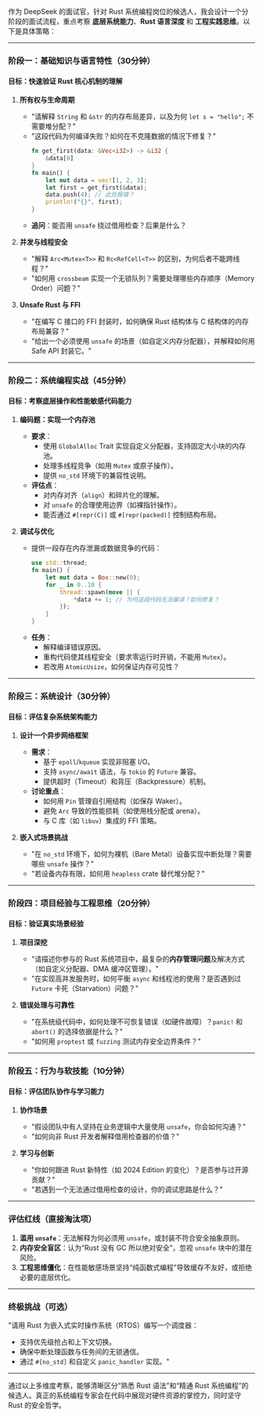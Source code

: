 作为 DeepSeek 的面试官，针对 Rust 系统编程岗位的候选人，我会设计一个分阶段的面试流程，重点考察 **底层系统能力**、**Rust 语言深度** 和 **工程实践思维**。以下是具体策略：

---

### **阶段一：基础知识与语言特性（30分钟）**
#### **目标**：快速验证 Rust 核心机制的理解
1. **所有权与生命周期**  
   - "请解释 `String` 和 `&str` 的内存布局差异，以及为何 `let s = "hello";` 不需要堆分配？"  
   - "这段代码为何编译失败？如何在不克隆数据的情况下修复？"  
     ```rust
     fn get_first(data: &Vec<i32>) -> &i32 {
         &data[0]
     }
     fn main() {
         let mut data = vec![1, 2, 3];
         let first = get_first(&data);
         data.push(4); // 此处报错？
         println!("{}", first);
     }
     ```
   - **追问**：能否用 `unsafe` 绕过借用检查？后果是什么？

2. **并发与线程安全**  
   - "解释 `Arc<Mutex<T>>` 和 `Rc<RefCell<T>>` 的区别，为何后者不能跨线程？"  
   - "如何用 `crossbeam` 实现一个无锁队列？需要处理哪些内存顺序（Memory Order）问题？"

3. **Unsafe Rust 与 FFI**  
   - "在编写 C 接口的 FFI 封装时，如何确保 Rust 结构体与 C 结构体的内存布局兼容？"  
   - "给出一个必须使用 `unsafe` 的场景（如自定义内存分配器），并解释如何用 Safe API 封装它。"

---

### **阶段二：系统编程实战（45分钟）**
#### **目标**：考察底层操作和性能敏感代码能力
1. **编码题：实现一个内存池**  
   - **要求**：  
     - 使用 `GlobalAlloc` Trait 实现自定义分配器，支持固定大小块的内存池。  
     - 处理多线程竞争（如用 `Mutex` 或原子操作）。  
     - 提供 `no_std` 环境下的兼容性说明。  
   - **评估点**：  
     - 对内存对齐（`align`）和碎片化的理解。  
     - 对 `unsafe` 的合理使用边界（如裸指针操作）。  
     - 能否通过 `#[repr(C)]` 或 `#[repr(packed)]` 控制结构布局。

2. **调试与优化**  
   - 提供一段存在内存泄漏或数据竞争的代码：  
     ```rust
     use std::thread;
     fn main() {
         let mut data = Box::new(0);
         for _ in 0..10 {
             thread::spawn(move || {
                 *data += 1; // 为何这段代码无法编译？如何修复？
             });
         }
     }
     ```
   - **任务**：  
     - 解释编译错误原因。  
     - 重构代码使其线程安全（要求零运行时开销，不能用 `Mutex`）。  
     - 若改用 `AtomicUsize`，如何保证内存可见性？

---

### **阶段三：系统设计（30分钟）**
#### **目标**：评估复杂系统架构能力
1. **设计一个异步网络框架**  
   - **需求**：  
     - 基于 `epoll`/`kqueue` 实现非阻塞 I/O。  
     - 支持 `async/await` 语法，与 `tokio` 的 `Future` 兼容。  
     - 提供超时（Timeout）和背压（Backpressure）机制。  
   - **讨论重点**：  
     - 如何用 `Pin` 管理自引用结构（如保存 Waker）。  
     - 避免 `Arc` 导致的性能损耗（如使用栈分配或 arena）。  
     - 与 C 库（如 `libuv`）集成的 FFI 策略。

2. **嵌入式场景挑战**  
   - "在 `no_std` 环境下，如何为裸机（Bare Metal）设备实现中断处理？需要哪些 `unsafe` 操作？"  
   - "若设备内存有限，如何用 `heapless` crate 替代堆分配？"

---

### **阶段四：项目经验与工程思维（20分钟）**
#### **目标**：验证真实场景经验
1. **项目深挖**  
   - "请描述你参与的 Rust 系统项目中，最复杂的**内存管理问题**及解决方式（如自定义分配器、DMA 缓冲区管理）。"  
   - "在实现高并发服务时，如何平衡 `async` 和线程池的使用？是否遇到过 `Future` 卡死（Starvation）问题？"

2. **错误处理与可靠性**  
   - "在系统级代码中，如何处理不可恢复错误（如硬件故障）？`panic!` 和 `abort()` 的选择依据是什么？"  
   - "如何用 `proptest` 或 `fuzzing` 测试内存安全边界条件？"

---

### **阶段五：行为与软技能（10分钟）**
#### **目标**：评估团队协作与学习能力
1. **协作场景**  
   - "假设团队中有人坚持在业务逻辑中大量使用 `unsafe`，你会如何沟通？"  
   - "如何向非 Rust 开发者解释借用检查器的价值？"

2. **学习与创新**  
   - "你如何跟进 Rust 新特性（如 2024 Edition 的变化）？是否参与过开源贡献？"  
   - "若遇到一个无法通过借用检查的设计，你的调试思路是什么？"

---

### **评估红线（直接淘汰项）**
1. **滥用 `unsafe`**：无法解释为何必须用 `unsafe`，或封装不符合安全抽象原则。
2. **内存安全盲区**：认为“Rust 没有 GC 所以绝对安全”，忽视 `unsafe` 块中的潜在风险。
3. **工程思维僵化**：在性能敏感场景坚持“纯函数式编程”导致缓存不友好，或拒绝必要的底层优化。

---

### **终极挑战（可选）**
"请用 Rust 为嵌入式实时操作系统（RTOS）编写一个调度器：  
- 支持优先级抢占和上下文切换。  
- 确保中断处理函数与任务间的无锁通信。  
- 通过 `#[no_std]` 和自定义 `panic_handler` 实现。"

---

通过以上多维度考察，能够清晰区分“熟悉 Rust 语法”和“精通 Rust 系统编程”的候选人。真正的系统编程专家会在代码中展现对硬件资源的掌控力，同时坚守 Rust 的安全哲学。